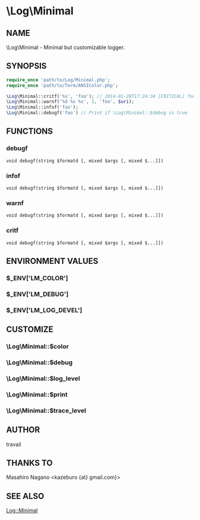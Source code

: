 # \Log\Minimal

## NAME

\Log\Minimal - Minimal but customizable logger.

## SYNOPSIS

```php
require_once 'path/to/Log/Minimal.php';
require_once 'path/to/Term/ANSIColor.php';

\Log\Minimal::critf('%s', 'foo'); // 2014-01-28T17:24:34 [CRITICAL] foo at example.php line 12
\Log\Minimal::warnf('%d %s %s', 1, 'foo', $uri);
\Log\Minimal::infof('foo');
\Log\Minimal::debugf('foo') // Print if \Log\Minimal::$debug is true
```

## FUNCTIONS

### debugf

`void debugf(string $formatd [, mixed $args [, mixed $...]])`

### infof

`void debugf(string $formatd [, mixed $args [, mixed $...]])`

### warnf

`void debugf(string $formatd [, mixed $args [, mixed $...]])`

### critf

`void debugf(string $formatd [, mixed $args [, mixed $...]])`

## ENVIRONMENT VALUES

### $_ENV['LM_COLOR']
### $_ENV['LM_DEBUG']
### $_ENV['LM_LOG_DEVEL']

## CUSTOMIZE

### \Log\Minimal::$color
### \Log\Minimal::$debug
### \Log\Minimal::$log_level
### \Log\Minimal::$print
### \Log\Minimal::$trace_level

## AUTHOR

travail

## THANKS TO

Masahiro Nagano <kazeburo {at} gmail.com}>

## SEE ALSO

[Log::Minimal](https://metacpan.org/pod/Log::Minimal)
